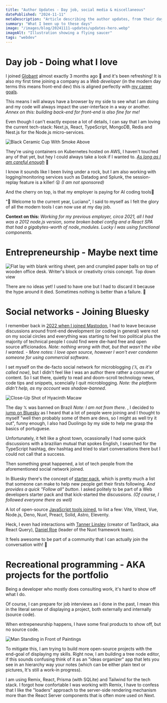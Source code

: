 ```yaml
---
title: "Author Updates - Day job, social media & miscellaneous"
datePublished: "2024-11-11"
metaDescription: "Article describing the author updates, from their day job updates, recreational programming and their experience joining the bluesky social network"
summary: "What I been up to these days"
image: "/images/blog/20241111-updates/updates-hero.webp"
imageAlt: "Illustration showing a flying saucer"
tags: "webdev"
---
```


# Day job - Doing what I love

I joined [Globant](https://www.globant.com/) almost exactly 3 months ago 🎉 and it's been refreshing! It is also my first time joining a company as a _Web developer_ (in the modern day terms this means front-end dev)
this is aligned perfectly with [my career goals](/blog/goodbye-dotnet/).

This means I will always have a browser by my side to see what I am doing and my code will always impact the user-interface in a way or another. _Annex on this: building back-end for front-end is also fine for me!_

Even though I can't exactly expose a lot of details, I can say that I am loving the current tech-stack: Next.js, React, TypeScript, MongoDB, Redis and Nest.js for the Node.js micro-services.

![Black Ceramic Cup With Smoke Above](/images/blog/20241111-updates/pexels-jmark-41135.jpg)

They're using containers on Kubernetes hosted on AWS, I haven't touched any of that yet, but hey I could always take a look if I wanted to. _[As long as I am careful enough](https://en.wikipedia.org/wiki/Curiosity_killed_the_cat)_ 🫣

I know it sounds like I been living under a rock, but I am also working with logging/monitoring services such as Datadog and Splunk, the session-replay feature is a killer! 😮 _(I am not sponsored)_

And the cherry on top, is that my employer is paying for AI coding tools🍒

"👋 Welcome to the current year, Luciano", I said to myself as I felt the glory of all the modern tools I can now use at my day job.

**Context on this:** _Working for my previous employer, circa 2021, all I had was a 2012 node.js version, some broken babel config and a React SPA that had a gigabytes-worth of node_modules. Lucky I was using functional components._

# Entrepreneurship - Maybe next time

![Flat lay with blank writing sheet, pen and crumpled paper balls on top of wooden office desk. Writer's block or creativity crisis concept. Top down view](/images/blog/20241111-updates/pexels-marta-nogueira-589022975-17175670.jpg)

There are no ideas yet! I used to have one but I had to discard it because the hype around it died. Sometimes nothing is better than a failure. 🤷

# Social networks - Joining Bluesky

I remember back in [2022 when I joined Mastodon](/blog/20221020-mastodon/), I had to leave because discussions around front-end development (or coding in general) were not on my social circles and everything was starting to feel too political plus the majority of technical people I could find were die-hard free and open source afficionados. *Note: nothing wrong with that, but that wasn't the vibe I wanted.* - *More notes: I love open source, however I won't ever condemn someone for using commercial software.* 

I set myself on the de-facto social network for microblogging *(𝕏, as it's called now)*, but I didn't feel like I was an author there rather a consumer of content. So I sat there, quietly to read and doom-scroll technology news, code tips and snippets, scencially I quit microblogging. *Note: the platform didn't help, as my account was shadow-banned*.

![Close-Up Shot of Hyacinth Macaw](/images/blog/20241111-updates/pexels-dominiquemel-12590274.jpg)

The day 𝕏 was banned on Brazil *Note: I am not from there.* , I decided to [jump on Bluesky](https://bsky.app/profile/lucdev.net) as I heard that a lot of people were joining and I thought to myself "well then probably some of them are devs, so I might as well try it out", funny enough, I also had Duolingo by my side to help me grasp the basics of portuguese.

Unfortunately, it felt like a ghost town, ocassionally I had some quick discussions with a brazilian mutual that spokes English, I searched for the TypeScript hashtag, dev hashtag and tried to start conversations there but I could not call that a success.

Then something great happened, a lot of tech people from the aforementioned social network joined.

In Bluesky there's the concept of [starter pack](https://github.com/ericclemmons/awesome-starter-packs), which is pretty much a list that someone can make to help new people get their firsts following. *And provides a quick "Follow all" button*. I asked politely to be part of a Web developers starter pack and that kick-started the discussions. *(Of course, I followed everyone there as well)*

A lot of open-source [JavaScript tools joined](https://bsky.app/profile/patak.dev/post/3lao43hmpe22a), to list a few: Vite, Vitest, Vue, Node.js, Deno, Nuxt, Preact, Solid, Astro, Eleventy.

Heck, I even had interactions with [Tanner Linsley](https://tannerlinsley.com) (creator of TanStack, aka React Query), [Daniel Roe](https://danielroe.dev) (leader of the Nuxt framework team).

It feels awesome to be part of a community that I can actually join the conversation with! 🦋

# Recreational programming - AKA projects for the portfolio

Being a developer who mostly does consulting work, it's hard to show off what I do.

Of course, I can prepare for job interviews as I done in the past, I mean this in the literal sense of displaying a project, both externally and internally (source code).

When entrepeneurship happens, I have some final products to show off, but no source code.

![Man Standing in Front of Paintings](/images/blog/20241111-updates/pexels-conojeghuo-375882.jpg)

To mitigate this, I am trying to build more open-source projects with the end-goal of displaying my skills. Right now, I am building a tree node editor, if this sounds confusing think of it as an "ideas organizer" app that lets you see in an hierarchy way your notes (which can be either plain text or pictures, It's still a work-in progress).

I am using Remix, React, Prisma (with SQLite) and Tailwind for the tech stack. I forgot how confortable I was working with Remix, I have to confess that I like the "loaders" approach to the server-side rendering mechanism more than the React Server components that is often more used on Next.
